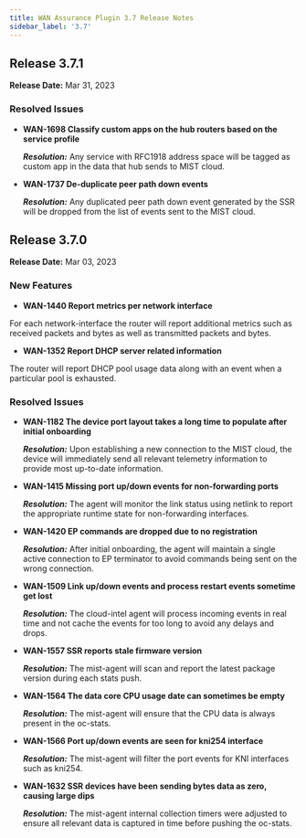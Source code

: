 ```yaml
---
title: WAN Assurance Plugin 3.7 Release Notes
sidebar_label: '3.7'
---
```

## Release 3.7.1
**Release Date:** Mar 31, 2023

### Resolved Issues

- **WAN-1698 Classify custom apps on the hub routers based on the service profile**

  _**Resolution:**_ Any service with RFC1918 address space will be tagged as custom app in the data that hub sends to MIST cloud.

- **WAN-1737 De-duplicate peer path down events**

  _**Resolution:**_ Any duplicated peer path down event generated by the SSR will be dropped from the list of events sent to the MIST cloud.

## Release 3.7.0
**Release Date:** Mar 03, 2023

### New Features
- **WAN-1440 Report metrics per network interface**

For each network-interface the router will report additional metrics such as received packets and bytes as well as transmitted packets and bytes.

- **WAN-1352 Report DHCP server related information**

The router will report DHCP pool usage data along with an event when a particular pool is exhausted.

### Resolved Issues

- **WAN-1182 The device port layout takes a long time to populate after initial onboarding**

  _**Resolution:**_ Upon establishing a new connection to the MIST cloud, the device will immediately send all relevant telemetry information to provide most up-to-date information.

- **WAN-1415 Missing port up/down events for non-forwarding ports**

  _**Resolution:**_ The agent will monitor the link status using netlink to report the appropriate runtime state for non-forwarding interfaces.

- **WAN-1420 EP commands are dropped due to no registration**

  _**Resolution:**_ After initial onboarding, the agent will maintain a single active connection to EP terminator to avoid commands being sent on the wrong connection.

- **WAN-1509 Link up/down events and process restart events sometime get lost**

  _**Resolution:**_ The cloud-intel agent will process incoming events in real time and not cache the events for too long to avoid any delays and drops.

- **WAN-1557 SSR reports stale firmware version**

  _**Resolution:**_ The mist-agent will scan and report the latest package version during each stats push.

- **WAN-1564 The data core CPU usage date can sometimes be empty**

  _**Resolution:**_ The mist-agent will ensure that the CPU data is always present in the oc-stats.

- **WAN-1566 Port up/down events are seen for kni254 interface**

  _**Resolution:**_ The mist-agent will filter the port events for KNI interfaces such as kni254.

- **WAN-1632 SSR devices have been sending bytes data as zero, causing large dips**

  _**Resolution:**_ The mist-agent internal collection timers were adjusted to ensure all relevant data is captured in time before pushing the oc-stats.
